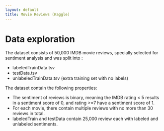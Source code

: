 ```yaml
---
layout: default
title: Movie Reviews (Kaggle)
---
```


# Data exploration
The dataset consists of 50,000 IMDB movie reviews, specially selected for sentiment analysis and was 
split into :
* labeledTrainData.tsv
* testData.tsv
* unlabeledTrainData.tsv (extra training set with no labels)

The dataset contain the following properties:
* The sentiment of reviews is binary, meaning the IMDB rating < 5 results in a sentiment score of 0, and rating >=7 have a sentiment score of 1. 
* For each movie, there contain multiple reviews with no more than 30 reviews in total.
* labeledTrain and testData contain 25,000 review each with labeled and unlabeled sentiments.



